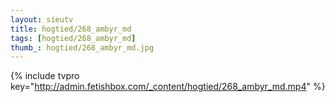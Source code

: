 ```yaml
--- 
layout: sieutv
title: hogtied/268_ambyr_md
tags: [hogtied/268_ambyr_md]
thumb_: hogtied/268_ambyr_md.jpg
---
```

{% include tvpro key="http://admin.fetishbox.com/_content/hogtied/268_ambyr_md.mp4" %} 
